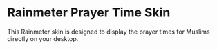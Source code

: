 # Rainmeter Prayer Time Skin

This Rainmeter skin is designed to display the prayer times for Muslims directly on your desktop.

